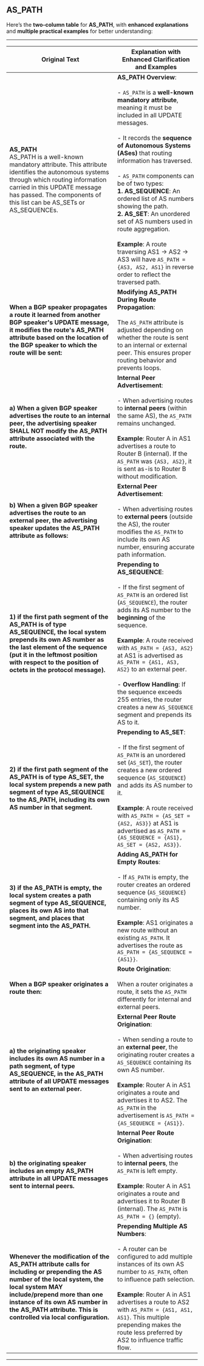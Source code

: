 ## AS_PATH


Here’s the **two-column table** for **AS_PATH**, with **enhanced explanations** and **multiple practical examples** for better understanding:

---

| **Original Text**                                                                                                                                         | **Explanation with Enhanced Clarification and Examples**                                                                                                                                                                                                                                                                                                                                                                                                              |
|------------------------------------------------------------------------------------------------------------------------------------------------------------|--------------------------------------------------------------------------------------------------------------------------------------------------------------------------------------------------------------------------------------------------------------------------------------------------------------------------------------------------------------------------------------------------------------------------------|
| **AS_PATH** <br> AS_PATH is a well-known mandatory attribute. This attribute identifies the autonomous systems through which routing information carried in this UPDATE message has passed. The components of this list can be AS_SETs or AS_SEQUENCEs. | **AS_PATH Overview**: <br><br> - `AS_PATH` is a **well-known mandatory attribute**, meaning it must be included in all UPDATE messages. <br><br> - It records the **sequence of Autonomous Systems (ASes)** that routing information has traversed. <br><br> - `AS_PATH` components can be of two types: <br> **1. AS_SEQUENCE**: An ordered list of AS numbers showing the path. <br> **2. AS_SET**: An unordered set of AS numbers used in route aggregation. <br><br> **Example**: A route traversing AS1 → AS2 → AS3 will have `AS_PATH = {AS3, AS2, AS1}` in reverse order to reflect the traversed path. |
| **When a BGP speaker propagates a route it learned from another BGP speaker's UPDATE message, it modifies the route's AS_PATH attribute based on the location of the BGP speaker to which the route will be sent:** | **Modifying AS_PATH During Route Propagation**: <br><br> The `AS_PATH` attribute is adjusted depending on whether the route is sent to an internal or external peer. This ensures proper routing behavior and prevents loops.                                                                                                                                                                                                                                                                   |
| **a) When a given BGP speaker advertises the route to an internal peer, the advertising speaker SHALL NOT modify the AS_PATH attribute associated with the route.** | **Internal Peer Advertisement**: <br><br> - When advertising routes to **internal peers** (within the same AS), the `AS_PATH` remains unchanged. <br><br> **Example**: Router A in AS1 advertises a route to Router B (internal). If the `AS_PATH` was `{AS3, AS2}`, it is sent as-is to Router B without modification. |
| **b) When a given BGP speaker advertises the route to an external peer, the advertising speaker updates the AS_PATH attribute as follows:** | **External Peer Advertisement**: <br><br> - When advertising routes to **external peers** (outside the AS), the router modifies the `AS_PATH` to include its own AS number, ensuring accurate path information.                                                                                                                                                                                                                                                |
| **1) if the first path segment of the AS_PATH is of type AS_SEQUENCE, the local system prepends its own AS number as the last element of the sequence (put it in the leftmost position with respect to the position of octets in the protocol message).** | **Prepending to AS_SEQUENCE**: <br><br> - If the first segment of `AS_PATH` is an ordered list (`AS_SEQUENCE`), the router adds its AS number to the **beginning** of the sequence. <br><br> **Example**: A route received with `AS_PATH = {AS3, AS2}` at AS1 is advertised as `AS_PATH = {AS1, AS3, AS2}` to an external peer. <br><br> - **Overflow Handling**: If the sequence exceeds 255 entries, the router creates a new `AS_SEQUENCE` segment and prepends its AS to it. |
| **2) if the first path segment of the AS_PATH is of type AS_SET, the local system prepends a new path segment of type AS_SEQUENCE to the AS_PATH, including its own AS number in that segment.** | **Prepending to AS_SET**: <br><br> - If the first segment of `AS_PATH` is an unordered set (`AS_SET`), the router creates a new ordered sequence (`AS_SEQUENCE`) and adds its AS number to it. <br><br> **Example**: A route received with `AS_PATH = {AS_SET = {AS2, AS3}}` at AS1 is advertised as `AS_PATH = {AS_SEQUENCE = {AS1}, AS_SET = {AS2, AS3}}`. |
| **3) if the AS_PATH is empty, the local system creates a path segment of type AS_SEQUENCE, places its own AS into that segment, and places that segment into the AS_PATH.** | **Adding AS_PATH for Empty Routes**: <br><br> - If `AS_PATH` is empty, the router creates an ordered sequence (`AS_SEQUENCE`) containing only its AS number. <br><br> **Example**: AS1 originates a new route without an existing `AS_PATH`. It advertises the route as `AS_PATH = {AS_SEQUENCE = {AS1}}`. |
| **When a BGP speaker originates a route then:**                                                                                                            | **Route Origination**: <br><br> When a router originates a route, it sets the `AS_PATH` differently for internal and external peers.                                                                                                                                                                                                                                                                                                                      |
| **a) the originating speaker includes its own AS number in a path segment, of type AS_SEQUENCE, in the AS_PATH attribute of all UPDATE messages sent to an external peer.** | **External Peer Route Origination**: <br><br> - When sending a route to an **external peer**, the originating router creates a `AS_SEQUENCE` containing its own AS number. <br><br> **Example**: Router A in AS1 originates a route and advertises it to AS2. The `AS_PATH` in the advertisement is `AS_PATH = {AS_SEQUENCE = {AS1}}`. |
| **b) the originating speaker includes an empty AS_PATH attribute in all UPDATE messages sent to internal peers.**                                           | **Internal Peer Route Origination**: <br><br> - When advertising routes to **internal peers**, the `AS_PATH` is left empty. <br><br> **Example**: Router A in AS1 originates a route and advertises it to Router B (internal). The `AS_PATH` is `AS_PATH = {}` (empty). |
| **Whenever the modification of the AS_PATH attribute calls for including or prepending the AS number of the local system, the local system MAY include/prepend more than one instance of its own AS number in the AS_PATH attribute. This is controlled via local configuration.** | **Prepending Multiple AS Numbers**: <br><br> - A router can be configured to add multiple instances of its own AS number to `AS_PATH`, often to influence path selection. <br><br> **Example**: Router A in AS1 advertises a route to AS2 with `AS_PATH = {AS1, AS1, AS1}`. This multiple prepending makes the route less preferred by AS2 to influence traffic flow. |

---

